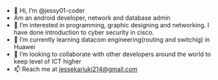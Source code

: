 - 👋 Hi, I’m @jessy01-coder
- Am an android developer, network  and database admin
- 👀 I’m interested in programming, graphic designing and networking. I have done introduction to cyber security in cisco.
- 🌱 I’m currently learning datacom engineering(routing and switchig) in Huawei
- 💞️ I’m looking to collaborate with other developers around the world to keep level of ICT higher
- 📫 Reach me at jessekariuki214@gmail.com

<!---
jessy01-coder/jessy01-coder is a ✨ special ✨ repository because its `README.md` (this file) appears on your GitHub profile.
You can click the Preview link to take a look at your changes.
--->
